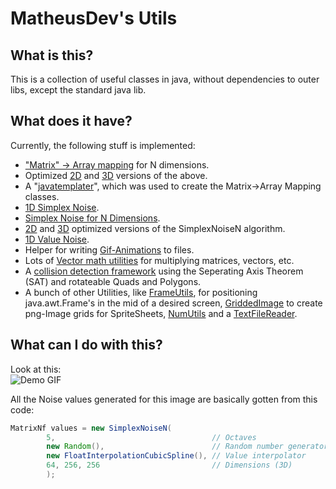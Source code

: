 [MatrixMapping]: https://github.com/matheus23/Utils/tree/master/Utils/src/org/matheusdev/util/matrix "org.matheusdev.util.matrix"
[Matrix2Mapping]: https://github.com/matheus23/Utils/tree/master/Utils/src/org/matheusdev/util/matrix/matrix2 "org.matheusdev.util.matrix.matrix2"
[Matrix3Mapping]: https://github.com/matheus23/Utils/tree/master/Utils/src/org/matheusdev/util/matrix/matrix3 "org.matheusdev.util.matrix.matrix3"
[Templater.java]: https://github.com/matheus23/Utils/blob/master/Utils/src/org/matheusdev/util/javatemplates/Templater.java "org.matheusdev.util.javatemplates.Templater.java"
[SimplexNoise.java]: https://github.com/matheus23/Utils/blob/master/Utils/src/org/matheusdev/noises/SimplexNoise.java "org.matheusdev.noises.SimplexNoise.java"
[SimplexNoiseN.java]: https://github.com/matheus23/Utils/blob/master/Utils/src/org/matheusdev/noises/SimplexNoise.java "org.matheusdev.noises.SimplexNoiseN.java"
[ValueNoise1D.java]: https://github.com/matheus23/Utils/blob/master/Utils/src/org/matheusdev/noises/SimplexNoise.java "org.matheusdev.noises.ValueNoise1D.java"
[GifSequenceWriter.java]: https://github.com/matheus23/Utils/blob/master/Utils/src/org/matheusdev/util/GifSequenceWriter.java "org.matheusdev.util.GifSequenceWriter.java"
[FrameUtils.java]: https://github.com/matheus23/Utils/blob/master/Utils/src/org/matheusdev/util/FrameUtils.java "org.matheusdev.util.FrameUtils.java"
[GriddedImage.java]: https://github.com/matheus23/Utils/blob/master/Utils/src/org/matheusdev/GriddedImage.java "org.matheusdev.GriddedImage.java"
[NumUtils.java]: https://github.com/matheus23/Utils/blob/master/Utils/src/org/matheusdev/util/NumUtils.java "org.matheusdev.NumUtils.java"
[TextFileReader.java]: https://github.com/matheus23/Utils/blob/master/Utils/src/org/matheusdev/util/TextFileReader.java "org.matheusdev.util.TextFileReader.java"
[Noise2]: https://github.com/matheus23/Utils/tree/master/Utils/src/org/matheusdev/noises/noise2 "org.matheusdev.noises.noise2"
[Noise3]: https://github.com/matheus23/Utils/tree/master/Utils/src/org/matheusdev/noises/noise3 "org.matheusdev.noises.noise3"
[Vecmath]: https://github.com/matheus23/Utils/tree/master/Utils/src/org/matheusdev/util/vecmath "org.matheusdev.util.vecmath"
[Collision]: https://github.com/matheus23/Utils/tree/master/Utils/src/org/matheusdev/util/collision "org.matheusdev.util.collision"

[SimplexNoiseDemoImg]: http://dl.dropbox.com/u/45530199/Programs/SimplexNoiseN/image37.gif "Demo GIF"

# MatheusDev's Utils

## What is this?

This is a collection of useful classes in java, without dependencies to outer libs, except the standard java lib.

## What does it have?

Currently, the following stuff is implemented:

* ["Matrix" -> Array mapping][MatrixMapping] for N dimensions.
* Optimized [2D][Matrix2Mapping] and [3D][Matrix3Mapping] versions of the above.
* A "[javatemplater][Templater.java]", which was used to create the Matrix->Array Mapping classes.
* [1D Simplex Noise][SimplexNoise.java].
* [Simplex Noise for N Dimensions][SimplexNoiseN.java].
* [2D][Noise2] and [3D][Noise3] optimized versions of the SimplexNoiseN algorithm.
* [1D Value Noise][ValueNoise1D.java].
* Helper for writing [Gif-Animations][GifSequenceWriter.java] to files.
* Lots of [Vector math utilities][Vecmath] for multiplying matrices, vectors, etc.
* A [collision detection framework][Collision] using the Seperating Axis Theorem (SAT) and rotateable Quads and Polygons.
* A bunch of other Utilities, like [FrameUtils][FrameUtils.java], for positioning java.awt.Frame's in the mid of a desired screen, [GriddedImage][GriddedImage.java] to create png-Image grids for SpriteSheets, [NumUtils][NumUtils.java] and a [TextFileReader][TextFileReader.java].

## What can I do with this?

Look at this:
<br>
![Demo GIF][SimplexNoiseDemoImg]

All the Noise values generated for this image are basically gotten from this code:

```java
MatrixNf values = new SimplexNoiseN(
        5,                                   // Octaves
        new Random(),                        // Random number generator RNG
        new FloatInterpolationCubicSpline(), // Value interpolator
        64, 256, 256                         // Dimensions (3D)
        );
```